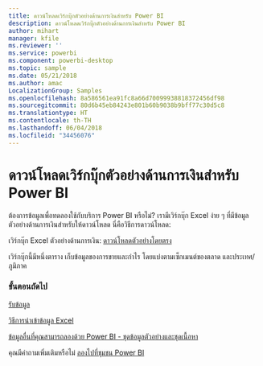```yaml
---
title: ดาวน์โหลดเวิร์กบุ๊กตัวอย่างด้านการเงินสำหรับ Power BI
description: ดาวน์โหลดเวิร์กบุ๊กตัวอย่างด้านการเงินสำหรับ Power BI
author: mihart
manager: kfile
ms.reviewer: ''
ms.service: powerbi
ms.component: powerbi-desktop
ms.topic: sample
ms.date: 05/21/2018
ms.author: amac
LocalizationGroup: Samples
ms.openlocfilehash: 8a586561ea91fc8a66d70099938818372456df98
ms.sourcegitcommit: 80d6b45eb84243e801b60b9038b9bff77c30d5c8
ms.translationtype: HT
ms.contentlocale: th-TH
ms.lasthandoff: 06/04/2018
ms.locfileid: "34456076"
---
```

# <a name="download-the-financial-sample-workbook-for-power-bi"></a>ดาวน์โหลดเวิร์กบุ๊กตัวอย่างด้านการเงินสำหรับ Power BI
ต้องการข้อมูลเพื่อทดลองใช้กับบริการ Power BI หรือไม่? เรามีเวิร์กบุ๊ก Excel ง่าย ๆ ที่มีข้อมูลตัวอย่างด้านการเงินสำหรับให้ดาวน์โหลด  นี่คือวิธีการดาวน์โหลด:

เวิร์กบุ๊ก Excel ตัวอย่างด้านการเงิน: [ดาวน์โหลดตัวอย่างโดยตรง](http://go.microsoft.com/fwlink/?LinkID=521962)

เวิร์กบุ๊กนี้มีหนึ่งตาราง เก็บข้อมูลของการขายและกำไร โดยแบ่งตามเซ็กเมนต์ของตลาด และประเทศ/ภูมิภาค

### <a name="next-steps"></a>ขั้นตอนถัดไป
[รับข้อมูล](service-get-data.md)

[วิธีการนำเข้าข้อมูล Excel](service-excel-workbook-files.md)

[ข้อมูลอื่นที่คุณสามารถลองด้วย Power BI - ชุดข้อมูลตัวอย่างและชุดเนื้อหา](sample-datasets.md)

คุณมีคำถามเพิ่มเติมหรือไม่ [ลองไปที่ชุมชน Power BI](http://community.powerbi.com/)

